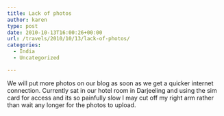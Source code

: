 ```yaml
---
title: Lack of photos
author: karen
type: post
date: 2010-10-13T16:00:26+00:00
url: /travels/2010/10/13/lack-of-photos/
categories:
  - India
  - Uncategorized

---
```

We will put more photos on our blog as soon as we get a quicker internet connection. Currently sat in our hotel room in Darjeeling and using the sim card for access and its so painfully slow I may cut off my right arm rather than wait any longer for the photos to upload.